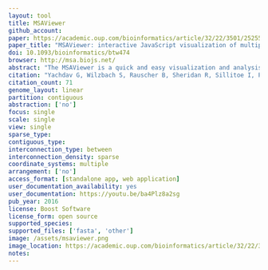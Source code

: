 ```yaml
---
layout: tool 
title: MSAViewer
github_account: 
paper: https://academic.oup.com/bioinformatics/article/32/22/3501/2525598
paper_title: "MSAViewer: interactive JavaScript visualization of multiple sequence alignments"
doi: 10.1093/bioinformatics/btw474
browser: http://msa.biojs.net/
abstract: "The MSAViewer is a quick and easy visualization and analysis JavaScript component for Multiple Sequence Alignment data of any size. Core features include interactive navigation through the alignment, application of popular color schemes, sorting, selecting and filtering. The MSAViewer is ‘web ready’: written entirely in JavaScript, compatible with modern web browsers and does not require any specialized software. The MSAViewer is part of the BioJS collection of components."
citation: "Yachdav G, Wilzbach S, Rauscher B, Sheridan R, Sillitoe I, Procter J, et al. MSAViewer: interactive JavaScript visualization of multiple sequence alignments. Bioinformatics. academic.oup.com; 2016;32: 3501–3503."
citation_count: 71
genome_layout: linear
partition: contiguous
abstraction: ['no']
focus: single
scale: single
view: single
sparse_type: 
contiguous_type: 
interconnection_type: between
interconnection_density: sparse
coordinate_systems: multiple
arrangement: ['no']
access_format: [standalone app, web application]
user_documentation_availability: yes
user_documentation: https://youtu.be/ba4Plz8a2sg
pub_year: 2016
license: Boost Software
license_form: open source
supported_species: 
supported_files: ['fasta', 'other']
image: /assets/msaviewer.png
image_location: https://academic.oup.com/bioinformatics/article/32/22/3501/2525598
notes: 
---
```

